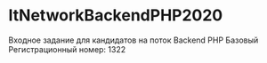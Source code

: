 # ItNetworkBackendPHP2020
Входное задание для кандидатов на поток Backend PHP Базовый
Регистрационный номер: 1322

